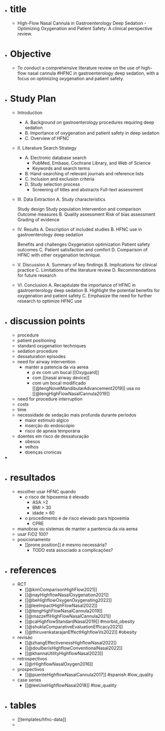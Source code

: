 - # title
	- High-Flow Nasal Cannula in Gastroenterology Deep Sedation - Optimizing Oxygenation and Patient Safety: A clinical perspective review.
- # Objective
	- To conduct a comprehensive literature review on the use of high-flow nasal cannula #HFNC in gastroenterology deep sedation, with a focus on optimizing oxygenation and patient safety.
- # Study Plan
	- Introduction
		- A. Background on gastroenterology procedures requiring deep sedation
		- B. Importance of oxygenation and patient safety in deep sedation
		- C. Overview of HFNC
	- II. Literature Search Strategy
		- A. Electronic database search
			- PubMed, Embase, Cochrane Library, and Web of Science
			- Keywords and search terms
		- B. Hand-searching of relevant journals and reference lists
		- C. Inclusion and exclusion criteria
		- D. Study selection process
			- Screening of titles and abstracts
			  Full-text assessment
	- III. Data Extraction
	  A. Study characteristics
	  
	  Study design
	  Study population
	  Intervention and comparison
	  Outcome measures
	  B. Quality assessment
	  Risk of bias assessment
	  Grading of evidence
	- IV. Results
	  A. Description of included studies
	  B. HFNC use in gastroenterology deep sedation
	  
	  Benefits and challenges
	  Oxygenation optimization
	  Patient safety outcomes
	  C. Patient satisfaction and comfort
	  D. Comparison of HFNC with other oxygenation technique.
	- V. Discussion
	  A. Summary of key findings
	  B. Implications for clinical practice
	  C. Limitations of the literature review
	  D. Recommendations for future research
	- VI. Conclusion
	  A. Recapitulate the importance of HFNC in gastroenterology deep sedation
	  B. Highlight the potential benefits for oxygenation and patient safety
	  C. Emphasize the need for further research to optimize HFNC use
- # discussion points
	- procedure
	- patient positioning
	- standard oxygenation techniques
	- sedation procedure
	- dessaturation episodes
	- need for airway intervention
		- manter a patencia da via aerea
			- p ex com um bucal [[Oxyguard]]
			- com [[nasal airway device]]
			- com um bocal modificado [[@tengNovelMandibularAdvancement2019]] usa no [[@tengHighFlowNasalCannula2019]]
	- need for procedure interruption
	- costs
	- time
	- necessidade de sedação mais profunda durante períodos
		- maior estimulo algico
		- inserção do endoscópio
		- risco de apneia temporária
	- doentes em risco de dessaturação
		- obesos
		- velhos
		- doenças cronicas
-
- # resultados
	- escolher usar HFNC quando
		- o risco de hipoxemia é elevado
			- ASA >2
			- BMI > 30
			- idade > 60
		- o procedimento é de risco elevado para hipoxemia
			- CPRE
	- manobras ou sistemas de manter a pantencia da via aerea
	- usar FiO2 100?
	- posicionamento
		- [[prone position]] é mesmo necessária?
			- TODO está associado a complicações?
- # references
	- RCT
		- [[@kimComparisonHighFlow2021]]
		- [[@nayHighflowNasalOxygenation2021]]
		- [[@beHighflowOxygenOxygenating2022]]
		- [[@leeImpactHighFlowNasal2022]]
		- [[@tengHighFlowNasalCannula2019]]
		- [[@mazzeffiHighFlowNasalCannula2021]]
		- [[@caHighflowStandardNasal2019]] #morbid_obesity
		- [[@shuklaComparativeEvaluationEfficacy2021]]
		- [[@thiruvenkatarajanEffectHighflowVs2022]] #obesity
	- revisão
		- [[@zhangEffectivenessHighflowNasal2022]]
		- [[@doulberisHighflowConventionalNasal2022]]
		- [[@khannaUtilityHighflowNasal2023]]
	- retrospectivos
		- [[@rHighflowNasalOxygen2016]]
	- prospectivos
		- [[@puenteHighflowNasalCannula2017]] #spanish #low_quality
	- case series
		- [[@leeUseHighflowNasal2018]] #low_quality
- # tables
	- [[templates/hfnc-data]]
	-